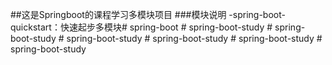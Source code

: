 ##这是Springboot的课程学习多模块项目
###模块说明
-spring-boot-quickstart：快速起步多模块#   s p r i n g - b o o t  
 #   s p r i n g - b o o t - s t u d y  
 #   s p r i n g - b o o t - s t u d y  
 #   s p r i n g - b o o t - s t u d y  
 #   s p r i n g - b o o t - s t u d y  
 #   s p r i n g - b o o t - s t u d y  
 #   s p r i n g - b o o t - s t u d y  
 